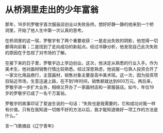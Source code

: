# 从桥洞里走出的少年富翁

那年，16岁的罗敬宇首次服装店创业以失败告终。想好好静一静的他来到一个桥洞里，开始了他人生中第一次认真的思考。 

在桥洞里的这一宿，罗敬宇有了两个重要收获：一是走出失败的阴影，他觉得一切都得向前看；二是找到了走向成功的新起点。经过冷静分析，他发现自己此次失败的原因在于忽视了对市场的了解。 

在接下来的日子里，罗敬宇边上学边创业。这次，他决定从熟悉的行业入手。作为美术生，他对画材销售行情比较熟悉。经过深思熟虑，他说服一位熟人投资合开了一家文化用品商行，主营画材，销售对象主要是高中美术班。这一次，因为投资项目贴近市场，生意迅速上路，在不到1年时间，销售额就达到600万元。再后来，罗敬宇进一步扩大业务，相继又开办了一家画材店和一家服装店。如今，年仅19岁的罗敬宇已成了一名千万富翁。 

罗敬宇的故事印证了爱迪生说的一句话：“失败也是我需要的，它和成功对我一样有价值。只有在我知道一切做不好的方法以后，我才能知道做好一项工作的方法是什么。” 

言一飞歌摘自《辽宁青年》